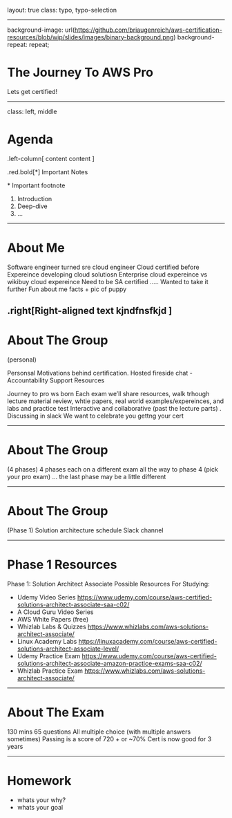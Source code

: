 
layout: true
class: typo, typo-selection

---
background-image: url(https://github.com/briaugenreich/aws-certification-resources/blob/wip/slides/images/binary-background.png)
background-repeat: repeat;

# The Journey To AWS Pro
Lets get certified!

---
class: left, middle
# Agenda

.left-column[ content content ]

.red.bold[*] Important Notes

<span class="footnote">
  <span class="red bold">*</span> Important footnote
</span>

1. Introduction
2. Deep-dive
3. ...

---

# About Me
Software engineer turned sre cloud engineer
Cloud certified before
Expereince developing cloud solutiosn
Enterprise cloud expereince vs wikibuy cloud expereince
Need to be SA certified ….. Wanted to take it further
Fun about me facts + pic of puppy

.right[Right-aligned text
kjndfnsfkjd
]
---

# About The Group
(personal)

Personsal Motivations behind certification.
Hosted fireside chat -
Accountability
Support
Resources  

Journey to pro ws born
Each exam we’ll share resources, walk trhough lecture material review, whtie papers, real world examples/expereinces, and labs and practice test
Interactive and collaborative (past the lecture parts) . Discussing in slack
We want to celebrate you gettng your cert

---

# About The Group
(4 phases)
4 phases each on a different exam all the way to phase 4 (pick your pro exam) … the last phase may be a little different


---

# About The Group
(Phase 1)
Solution architecture schedule
Slack channel   


---

# Phase 1 Resources

Phase 1: Solution Architect Associate Possible Resources For Studying:
- Udemy Video Series https://www.udemy.com/course/aws-certified-solutions-architect-associate-saa-c02/
- A Cloud Guru Video Series
- AWS White Papers (free)
- Whizlab Labs & Quizzes https://www.whizlabs.com/aws-solutions-architect-associate/
- Linux Academy Labs https://linuxacademy.com/course/aws-certified-solutions-architect-associate-level/
- Udemy Practice Exam https://www.udemy.com/course/aws-certified-solutions-architect-associate-amazon-practice-exams-saa-c02/
- Whizlab Practice Exam https://www.whizlabs.com/aws-solutions-architect-associate/

---

# About The Exam
130 mins
65 questions
All multiple choice (with multiple answers sometimes)
Passing is a score of 720 + or ~70%
Cert is now good for 3 years


---

# Homework

- whats your why?
- whats your goal
